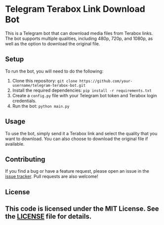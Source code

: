 # Telegram Terabox Link Download Bot

This is a Telegram bot that can download media files from Terabox links. The bot supports multiple qualities, including 480p, 720p, and 1080p, as well as the option to download the original file.

## Setup

To run the bot, you will need to do the following:

1. Clone this repository: `git clone https://github.com/your-username/telegram-terabox-bot.git`
2. Install the required dependencies: `pip install -r requirements.txt`
3. Create a `config.py` file with your Telegram bot token and Terabox login credentials.
4. Run the bot: `python main.py`

## Usage

To use the bot, simply send it a Terabox link and select the quality that you want to download. You can also choose to download the original file if available.

## Contributing

If you find a bug or have a feature request, please open an issue in the [issue tracker](https://github.com/your-username/telegram-terabox-bot/issues). Pull requests are also welcome!

## License

This code is licensed under the MIT License. See the [LICENSE](LICENSE) file for details.
-
